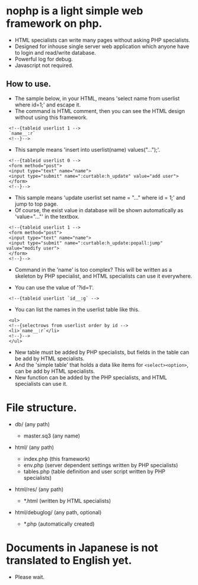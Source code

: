 # nophp is a light simple web framework on php.

- HTML specialists can write many pages without asking PHP specialists.
- Designed for inhouse single server web application which anyone have to login and read/write database.
- Powerful log for debug.
- Javascript not required.

## How to use.

- The sample below, in your HTML, means 'select name from userlist where id=1;' and escape it.
- The command is HTML comment, then you can see the HTML design without using this framework.
```
 <!--{tableid userlist 1 -->
 `name__:r`
 <!--}-->
```

- This sample means 'insert into userlist(name) values("...");'.
```
 <!--{tableid userlist 0 -->
 <form method="post">
 <input type="text" name="name">
 <input type="submit" name=":curtable:h_update" value="add user">
 </form>
 <!--}-->
```

- This sample means 'update userlist set name = "..." where id = 1;' and jump to top page.
- Of course, the exist value in database will be shown automatically as 'value="..."' in the textbox.
```
 <!--{tableid userlist 1 -->
 <form method="post">
 <input type="text" name="name">
 <input type="submit" name=":curtable:h_update:popall:jump" value="modify user">
 </form>
 <!--}-->
```

- Command in the 'name' is too complex? This will be written as a skeleton by PHP specialist, and HTML specialists can use it everywhere.

- You can use the value of '?id=1'.
```
 <!--{tableid userlist `id__:g` -->
```

- You can list the names in the userlist table like this.
```
 <ul>
 <!--{selectrows from userlist order by id -->
 <li>`name__:r`</li>
 <!--}-->
 </ul>
```

- New table must be added by PHP specialists, but fields in the table can be add by HTML specialists.
- And the 'simple table' that holds a data like items for ``<select><option>``, can be add by HTML specialists.
- New function can be added by the PHP specialists, and HTML specialists can use it.

# File structure.

- db/ (any path)
	- master.sq3 (any name)

- html/ (any path)
	- index.php (this framework)
	- env.php (server dependent settings written by PHP specialists)
	- tables.php (table definition and user script written by PHP specialists)

- html/res/ (any path)
	- *.html (written by HTML specialists)

- html/debuglog/ (any path, optional)
	- *.php (automatically created)

# Documents in Japanese is not translated to English yet.

- Please wait.
